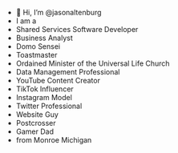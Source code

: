 - 👋 Hi, I’m @jasonaltenburg
- I am a 
- Shared Services Software Developer
- Business Analyst
- Domo Sensei
- Toastmaster
- Ordained Minister of the Universal Life Church
- Data Management Professional 
- YouTube Content Creator
- TikTok Influencer
- Instagram Model
- Twitter Professional
- Website Guy
- Postcrosser
- Gamer Dad
- from Monroe Michigan

<!---
jasonaltenburg/jasonaltenburg is a ✨ special ✨ repository because its `README.md` (this file) appears on your GitHub profile.
You can click the Preview link to take a look at your changes.
--->
